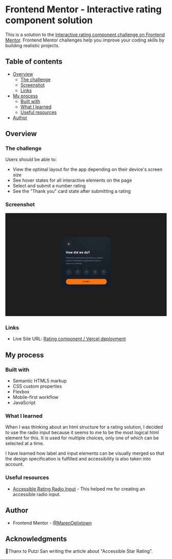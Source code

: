 # Frontend Mentor - Interactive rating component solution

This is a solution to the [Interactive rating component challenge on Frontend Mentor](https://www.frontendmentor.io/challenges/interactive-rating-component-koxpeBUmI). Frontend Mentor challenges help you improve your coding skills by building realistic projects.

## Table of contents

- [Overview](#overview)
  - [The challenge](#the-challenge)
  - [Screenshot](#screenshot)
  - [Links](#links)
- [My process](#my-process)
  - [Built with](#built-with)
  - [What I learned](#what-i-learned)
  - [Useful resources](#useful-resources)
- [Author](#author)

## Overview

### The challenge

Users should be able to:

- View the optimal layout for the app depending on their device's screen size
- See hover states for all interactive elements on the page
- Select and submit a number rating
- See the "Thank you" card state after submitting a rating

### Screenshot

![](./assets/images/timetracking-dashboard.gif)

### Links

- Live Site URL: [Rating component / Vercel deployment](https://fm-interactive-rating-component-ten.vercel.app/)

## My process

### Built with

- Semantic HTML5 markup
- CSS custom properties
- Flexbox
- Mobile-first workflow
- JavaScript

### What I learned

When I was thinking about an html structure for a rating solution, I decided to use the radio input because it seems to me to be the most logical html element for this. It is used for multiple choices, only one of which can be selected at a time.

I have learned how label and input elements can be visually merged so that the design specification is fulfilled and accessibility is also taken into account.

### Useful resources

- [Accessible Rating Radio Input](https://www.putzisan.com/articles/accessible-star-rating-radio-input-html-css) - This helped me for creating an accessible radio input.

## Author

- Frontend Mentor - [@MarenOelixtown](https://www.frontendmentor.io/profile/yourusername)

## Acknowledgments

🙏Thanx to Putzi San writing the article about "Accessible Star Rating".
